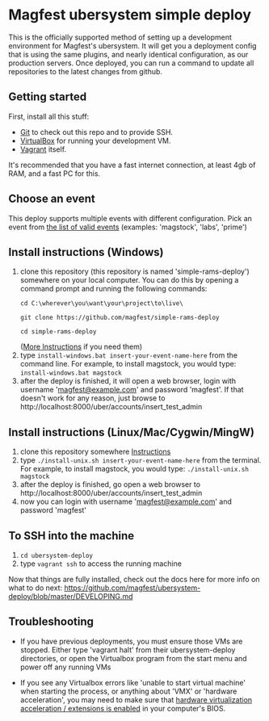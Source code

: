 # Magfest ubersystem simple deploy 

This is the officially supported method of setting up a development environment for Magfest's ubersystem.  It will get you a deployment config that is using the same plugins, and nearly identical configuration, as our production servers.  Once deployed,
you can run a command to update all repositories to the latest changes from github.

## Getting started

First, install all this stuff:
* [Git](http://git-scm.com/) to check out this repo and to provide SSH.
* [VirtualBox](https://www.virtualbox.org/wiki/Downloads) for running your development VM.
* [Vagrant](http://www.vagrantup.com/downloads.html) itself.

It's recommended that you have a fast internet connection, at least 4gb of RAM, and a fast PC for this.

## Choose an event

This deploy supports multiple events with different configuration.  Pick an event from [the list of valid events](https://github.com/magfest/simple-rams-deploy/blob/master/valid_eventnames.txt) (examples: 'magstock', 'labs', 'prime')

## Install instructions (Windows)

1. clone this repository (this repository is named 'simple-rams-deploy') somewhere on your local computer.
   You can do this by opening a command prompt and running the following commands:
   ```
   cd C:\wherever\you\want\your\project\to\live\
   
   git clone https://github.com/magfest/simple-rams-deploy
   
   cd simple-rams-deploy
   ```
   ([More Instructions](https://help.github.com/articles/cloning-a-repository/) if you need them)
2. type ```install-windows.bat insert-your-event-name-here``` from the command line.  For example, to install magstock, you would type: ```install-windows.bat magstock```
3. after the deploy is finished, it will open a web browser, login with username 'magfest@example.com' and password 'magfest'.  If that doesn't work for any reason, just browse to http://localhost:8000/uber/accounts/insert_test_admin

## Install instructions (Linux/Mac/Cygwin/MingW)

1. clone this repository somewhere [Instructions](https://help.github.com/articles/cloning-a-repository/)
2. type ```./install-unix.sh insert-your-event-name-here``` from the terminal.  
   For example, to install magstock, you would type: ```./install-unix.sh magstock```
3. after the deploy is finished, go open a web browser to http://localhost:8000/uber/accounts/insert_test_admin
4. now you can login with username 'magfest@example.com' and password 'magfest'

## To SSH into the machine

1. ```cd ubersystem-deploy```
2. type ```vagrant ssh``` to access the running machine

Now that things are fully installed, check out the docs here for more info on what to do next: 
https://github.com/magfest/ubersystem-deploy/blob/master/DEVELOPING.md
  
## Troubleshooting

* If you have previous deployments, you must ensure those VMs are stopped.  Either type 'vagrant halt' from their ubersystem-deploy directories, or open the  Virtualbox program from the start menu and power off any running VMs

* If you see any Virtualbox errors like 'unable to start virtual machine' when starting the process, or anything about 'VMX' or 'hardware acceleration', you may need to make sure that [hardware virtualization acceleration / extensions is enabled](https://www.google.com/webhp?sourceid=chrome-instant&ion=1&espv=2&ie=UTF-8#q=virtualbox%20vtx%20disabled%20in%20bios) in your computer's BIOS.
